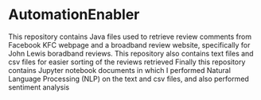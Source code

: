 # AutomationEnabler
This repository contains Java files used to retrieve review comments from Facebook KFC webpage and a broadband review website, specifically for John Lewis boradband reviews. 
This repository also contains text files and csv files for easier sorting of the reviews retrieved
Finally this repository contains Jupyter notebook documents in which I performed Natural Language Processing (NLP) on the text and csv files, and also performed sentiment analysis 
